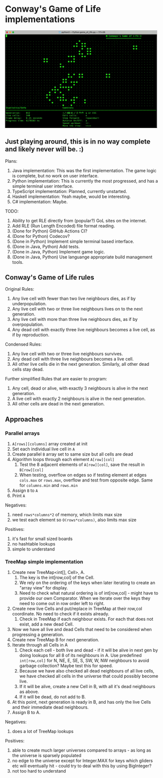 # Conway's Game of Life implementations

<img width="500" alt="gameplay" src="https://raw.githubusercontent.com/meh9/game-of-life/main/gameplay.gif">

## Just playing around, this is in no way complete and likely never will be. :)

Plans:
1. Java implementation: This was the first implementation. The game logic is complete, but no work on user interface.
1. Python implementation: This is currently the most progressed, and has a simple terminal user interface.
1. TypeScript implementation: Planned, currently unstarted.
1. Haskell implementation: Yeah maybe, would be interesting.
1. C# implementation: Maybe.

TODO:
1. Ability to get RLE directly from (popular?) GoL sites on the internet.
1. Add RLE (Run Length Encoded) file format reading.
1. (Done for Python) GitHub Actions CI?
1. (Done for Python) Codecov?
1. (Done in Python) Implement simple terminal based interface.
1. (Done in Java, Python) Add tests.
1. (Done in Java, Python) Implement game logic.
1. (Done in Java, Python) Use languange appropriate build management tools.


## Conway's Game of Life rules

Original Rules:
1. Any live cell with fewer than two live neighbours dies, as if by underpopulation.
2. Any live cell with two or three live neighbours lives on to the next generation.
3. Any live cell with more than three live neighbours dies, as if by overpopulation.
4. Any dead cell with exactly three live neighbours becomes a live cell, as if by reproduction.

Condensed Rules:
1. Any live cell with two or three live neighbours survives.
2. Any dead cell with three live neighbours becomes a live cell.
3. All other live cells die in the next generation. Similarly, all other dead cells stay dead.

Further simplified Rules that are easier to program:
1. Any cell, dead or alive, with exactly 3 neighbours is alive in the next generation.
2. A live cell with exactly 2 neighbours is alive in the next generation.
3. All other cells are dead in the next generation.


## Approaches

### Parallel arrays
1. `A[rows][columns]` array created at init
1. Set each individual live cell in `A`
1. Create parallel `B` array set to same size but all cells are dead
1. Algorithm loops through each element `A[row][col]`
    1. Test the 8 adjacent elements of `A[row][col]`, save the result in `B[row][col]`
    1. When testing, overflow on edges so if testing element at edges `cols.max` or `rows.max`, overflow and test from opposite edge. Same for `columns.min` and `rows.min`
1. Assign `B` to `A`
1. Print `A`

Negatives:
1. need `rows*columns*2` of memory, which limits max size
1. we test each element so `O(rows*columns)`, also limits max size

Positives:
1. it's fast for small sized boards
1. no hashtable lookups
1. simple to understand


### TreeMap simple implementation
1. Create new TreeMap<int[], Cell>, A. 
    1. The key is the int[row,col] of the Cell. 
    1. We rely on the ordering of the keys when later iterating to create an "array view" for display.
    1. Need to check what natural ordering is of int[row,col] - might have to provide our own Comparator. When we iterate over the keys they need to come out in row order left to right.
1. Create new live Cells and put/replace in TreeMap at their row,col coordinate. No need to check if it exists already.
    1. Check in TreeMap if each neighbour exists. For each that does not exist, add a new dead Cell.
1. Now we have all live and dead Cells that need to be considered when progressing a generation.
1. Create new TreeMap B for next generation.
1. Iterate through all Cells in A
    1. Check each cell - both live and dead - if it will be alive in next gen by doing lookups for all 8 of its neighbours in A. Use predefined `int[row,col]` for N, NE, E, SE, S, SW, W, NW neighbours to avoid garbage collection? Maybe test this for speed.
    1. Because we have also checked all dead neighbours of all live cells, we have checked all cells in the universe that could possibly become live.
    1. If it will be alive, create a new Cell in B, with all it's dead neighbours as above.
    1. If it will be dead, do not add to B.
1. At this point, next generation is ready in B, and has only the live Cells and their immediate dead neighbours.
1. Assign B to A.

Negatives:
1. does a lot of TreeMap lookups

Positives:
1. able to create much larger universes compared to arrays - as long as the universe is sparsely populated
1. no edge to the universe except for Integer.MAX for keys which gliders etc will eventually hit - could try to deal with this by using BigInteger?
1. not too hard to understand
